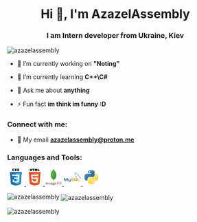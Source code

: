 <h1 align="center">Hi 👋, I'm AzazelAssembly</h1>
<h3 align="center">I am Intern developer from Ukraine, Kiev</h3>

<p align="left"> <img src="https://komarev.com/ghpvc/?username=azazelassembly&label=Profile%20views&color=0e75b6&style=flat" alt="azazelassembly" /> </p>

- 🔭 I’m currently working on **"Noting"**

- 🌱 I’m currently learning **C++\C#**

- 💬 Ask me about **anything**

- ⚡ Fun fact **im think im funny :D**

<h3 align="left">Connect with me:</h3>

- 💫 My email **azazelassembly@proton.me**
<p align="left">
</p>

<h3 align="left">Languages and Tools:</h3>
<p align="left"> <a href="https://www.w3schools.com/css/" target="_blank" rel="noreferrer"> <img src="https://raw.githubusercontent.com/devicons/devicon/master/icons/css3/css3-original-wordmark.svg" alt="css3" width="40" height="40"/> </a> <a href="https://www.w3.org/html/" target="_blank" rel="noreferrer"> <img src="https://raw.githubusercontent.com/devicons/devicon/master/icons/html5/html5-original-wordmark.svg" alt="html5" width="40" height="40"/> </a> <a href="https://www.mongodb.com/" target="_blank" rel="noreferrer"> <img src="https://raw.githubusercontent.com/devicons/devicon/master/icons/mongodb/mongodb-original-wordmark.svg" alt="mongodb" width="40" height="40"/> </a> <a href="https://www.mysql.com/" target="_blank" rel="noreferrer"> <img src="https://raw.githubusercontent.com/devicons/devicon/master/icons/mysql/mysql-original-wordmark.svg" alt="mysql" width="40" height="40"/> </a> <a href="https://www.python.org" target="_blank" rel="noreferrer"> <img src="https://raw.githubusercontent.com/devicons/devicon/master/icons/python/python-original.svg" alt="python" width="40" height="40"/> </a> </p>

<p><img align="left" src="https://github-readme-stats.vercel.app/api/top-langs?username=azazelassembly&show_icons=true&locale=en&layout=compact" alt="azazelassembly" /></p>

<p>&nbsp;<img align="center" src="https://github-readme-stats.vercel.app/api?username=azazelassembly&show_icons=true&locale=en" alt="azazelassembly" /></p>

<p><img align="center" src="https://github-readme-streak-stats.herokuapp.com/?user=azazelassembly&" alt="azazelassembly" /></p>
